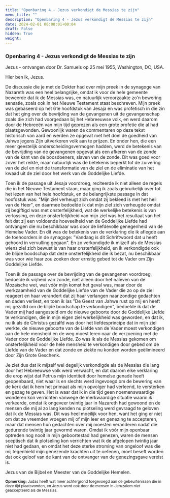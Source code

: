 ```yaml
---
title: "Openbaring 4 - Jezus verkondigt de Messias te zijn"
menu_title: ""
description: "Openbaring 4 - Jezus verkondigt de Messias te zijn"
date: 2024-02-01 06:00:01+00:04
draft: False
hidden: True
weight:
---
```

### Openbaring 4 - Jezus verkondigt de Messias te zijn

Jezus - ontvangen door Dr. Samuels op 25 mei 1955, Washington, DC, USA.

Hier ben ik, Jezus.

De discussie die je met de Dokter had over mijn preek in de synagoge van Nazareth was een heel belangrijke, omdat ik voor de hele gemeente beweerde dat ik de Messias was, en natuurlijk veroorzaakte zo'n bewering sensatie, zoals ook in het Nieuwe Testament staat beschreven. Mijn preek was gebaseerd op het 61e hoofdstuk van Jesaja en was profetisch in die zin dat het ging over de bevrijding van de gevangenen uit de gevangenschap zoals die zich had voorgedaan bij het Hebreeuwse volk, en werd daarom door de Hebreeën van mijn tijd geprezen als een grote profetie die al had plaatsgevonden. Gewoonlijk waren de commentaren op deze tekst historisch van aard en werden ze opgevat met het doel de goedheid van Jahwe jegens Zijn uitverkoren volk aan te prijzen. En onder hen, die een meer geestelijk onderscheidingsvermogen hadden, werd de betekenis van de bevrijding van de gevangenen opgevat als een afkeren van de zonde van de kant van de boosdoeners, slaven van de zonde. Dit was goed voor zover het reikte, maar natuurlijk was de betekenis beperkt tot de zuivering van de ziel en niet de transformatie van de ziel en de eliminatie van het kwaad uit de ziel door het werk van de Goddelijke Liefde.

Toen ik de passage uit Jesaja voordroeg, reciteerde ik niet alleen de regels die in het Nieuwe Testament staan, maar ging ik zoals gebruikelijk over tot het lezen van het hele hoofdstuk, en de belangrijkste passage in dat hoofdstuk was: "Mijn ziel verheugt zich omdat zij bekleed is met het heil van de Heer", en daarmee bedoelde ik dat mijn ziel zich verheugde omdat zij begiftigd was met onsterfelijkheid, wat de werkelijke betekenis is van verlossing, en deze onsterfelijkheid van mijn ziel was het resultaat van het feit dat zij een voldoende hoeveelheid van de Goddelijke Liefde had ontvangen die nu beschikbaar was door de liefdevolle genegenheid van de Hemelse Vader. En dit was de betekenis van de verklaring die ik aflegde aan de toehoorders in de synagoge: "Vandaag is dit Schriftwoord dat u heeft gehoord in vervulling gegaan". En zo verkondigde ik mijzelf als de Messias wiens ziel zich bewust is van haar onsterfelijkheid, en ik verkondigde ook de blijde boodschap dat deze onsterfelijkheid die ik bezat, nu beschikbaar was voor wie haar zou zoeken door ernstig gebed tot de Vader om Zijn Goddelijke Liefde.

Toen ik de passage over de bevrijding van de gevangenen voordroeg, bedoelde ik vrijheid van zonde, niet alleen door het naleven van de Mozaïsche wet, wat vóór mijn komst het geval was, maar door de werkzaamheid van de Goddelijke Liefde van de Vader die zo op de ziel reageert en haar verandert dat zij haar verlangen naar zondige gedachten en daden verliest, en toen ik las "De Geest van Jahwe rust op mij en heeft mij gezalfd om de blijde boodschap te verkondigen", bedoelde ik dat de Vader mij had aangesteld om de nieuwe geboorte door de Goddelijke Liefde te verkondigen, die in mijn eigen ziel werkelijkheid was geworden, en dat ik, nu ik als de Christus gezalfd was door het liefdesprincipe dat in mijn ziel werkte, de nieuwe geboorte van de Liefde van de Vader moest verkondigen aan de hele mensheid en de weg moest leren naar de verzoening met de Vader door de Goddelijke Liefde. Zo was ik als de Messias gekomen om onsterfelijkheid voor de hele mensheid te verkondigen door gebed om de Liefde van de Vader en dat zonde en ziekte nu konden worden geëlimineerd door Zijn Grote Geschenk.

Je ziet dus dat ik mijzelf wel degelijk verkondigde als de Messias die lang door het Hebreeuwse volk werd verwacht, en dat daarom elke verklaring die erop wijst dat Petrus mijn identiteit door hemelse genade heeft geopenbaard, niet waar is en slechts werd ingevoegd om de bewering van de kerk dat ik hem het primaat als mijn opvolger had verleend, te versterken en gezag te geven. Het is waar dat ik in die tijd geen noemenswaardige wonderen kon verrichten vanwege de merkwaardige situatie waarin ik verkeerde, omdat ik ongeveer twintig jaar in Nazareth had gewoond en de mensen die mij al zo lang kenden nu plotseling werd gevraagd te geloven dat ik de Messias was. Dit was heel moeilijk voor hen, want het ging er niet om dat ze vreemden vroegen mij of mijn leer en genezing te accepteren, maar dat mensen hun gedachten over mij moesten veranderen nadat die gedurende twintig jaar gevormd waren. Omdat ik vóór mijn openbaar optreden nog nooit in mijn geboortestad had genezen, waren de mensen sceptisch dat ik plotseling kon verrichten wat ik de afgelopen twintig jaar niet had gedaan, en omdat het deze sterke stroming van ongeloof was die mij tegenhield mijn genezende krachten uit te oefenen, moet beseft worden dat ook geloof van de kant van de ontvanger van de genezingsgave vereist is.

Jezus van de Bijbel en Meester van de Goddelijke Hemelen.
<small>

**Opmerking:** Judas heeft wat meer achtergrond toegevoegd aan de gebeurtenissen die in deze tijd plaatsvonden, en Jezus werd ook door de mensen in Jeruzalem niet geaccepteerd als de Messias.
